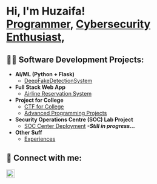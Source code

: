 <h1>Hi, I'm Huzaifa! <br/><a href="https://github.com/Huzaifa-Baig">Programmer</a>, <a href="https://www.linkedin.com/in/Huzaifa-Baig/">Cybersecurity Enthusiast</a>,</h1>

<h2>👨‍💻 Software Development Projects:</h2>

- <b> AI/ML (Python + Flask)</b>
  - [DeepFakeDetectionSystem](https://github.com/Huzaifa-Baig/DeepFakeDetectionSystem)
- <b>Full Stack Web App</b>
  - [Airline Reservation System](https://github.com/Huzaifa-Baig/ARS/tree/master)
- <b>Project for College</b>
  - [CTF for College](https://github.com/Huzaifa-Baig/CTF_for_College)
  - [Advanced Programming Projects](https://github.com/Huzaifa-Baig/Assignment_Adv_prog)
- <b>Security Operations Centre (SOC) Lab Project</b>
  - [SOC Center Deployment](https://github.com/Huzaifa-Baig/cyber-master) <b><i>-Still in progress...</i></b>
- <b>Other Suff</b>
  - [Experiences](https://drive.google.com/drive/folders/1wehcESduIWpHFJoMWrHGX_Tipn1roHR-?usp=sharing)

<h2> 🤳 Connect with me:</h2>

[<img align="left" alt="Huzaifa-Baig | LinkedIn" width="22px" src="https://cdn.jsdelivr.net/npm/simple-icons@v3/icons/linkedin.svg" />][linkedin]

[linkedin]: https://linkedin.com/in/Huzaifa-Baig
